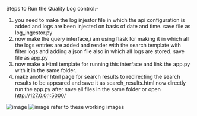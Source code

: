 Steps to Run the Quality Log control:-
1. you need to make the log injestor file in which the api configuration is added and logs are been injected on basis of date and time.  save file as log_ingestor.py
2. now make the query interface,i am using flask for making it in which all the logs entries are added and render with the search template with filter logs and adding a json file also in which all logs are stored. save file as app.py
3. now make a Html template for running this interface and link the app.py with it in the same folder.
4. make another html page for search results to redirecting the search results to be appeared and save it as search_results.html
now directly run the app.py after save all files in the same folder or open http://127.0.0.1:5000/

![image](https://github.com/HarshitSoni2001/Quality-Log-Control/assets/91006379/663c79e1-82bb-4dc6-abca-f5073e8939c1)
![image](https://github.com/HarshitSoni2001/Quality-Log-Control/assets/91006379/afbc1f03-c655-4262-8612-6f186fad6717)
refer to these working images 


